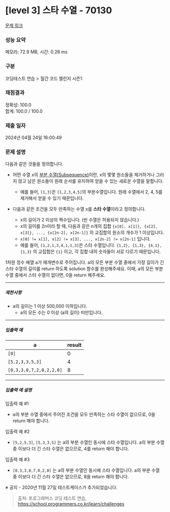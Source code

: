 # [level 3] 스타 수열 - 70130 

[문제 링크](https://school.programmers.co.kr/learn/courses/30/lessons/70130) 

### 성능 요약

메모리: 72.9 MB, 시간: 0.28 ms

### 구분

코딩테스트 연습 > 월간 코드 챌린지 시즌1

### 채점결과

정확성: 100.0<br/>합계: 100.0 / 100.0

### 제출 일자

2024년 04월 24일 16:00:49

### 문제 설명

<p>다음과 같은 것들을 정의합니다.</p>

<ul>
<li><p>어떤 수열 x의 <a href="https://en.wikipedia.org/wiki/Subsequence" target="_blank" rel="noopener">부분 수열(Subsequence)</a>이란, x의 몇몇 원소들을 제거하거나 그러지 않고 남은 원소들이 원래 순서를 유지하여 얻을 수 있는 새로운 수열을 말합니다.</p>

<ul>
<li>예를 들어, <code>[1,3]</code>은 <code>[1,2,3,4,5]</code>의 부분수열입니다. 원래 수열에서 2, 4, 5를 제거해서 얻을 수 있기 때문입니다.</li>
</ul></li>
<li><p>다음과 같은 조건을 모두 만족하는 수열 x를 <strong>스타 수열</strong>이라고 정의합니다.</p>

<ul>
<li>x의 길이가 2 이상의 짝수입니다. (빈 수열은 허용되지 않습니다.)</li>
<li>x의 길이를 2n이라 할 때, 다음과 같은 n개의 집합 <code>{x[0], x[1]}, {x[2], x[3]}, ..., {x[2n-2], x[2n-1]}</code> 의 교집합의 원소의 개수가 1 이상입니다.</li>
<li><code>x[0] != x[1], x[2] != x[3], ..., x[2n-2] != x[2n-1]</code> 입니다.</li>
<li>예를 들어, <code>[1,2,1,3,4,1,1,3]</code>은 스타 수열입니다. <code>{1,2}, {1,3}, {4,1}, {1,3}</code> 의 교집합은 <code>{1}</code> 이고, 각 집합 내의 숫자들이 서로 다르기 때문입니다.</li>
</ul></li>
</ul>

<p>1차원 정수 배열 a가 매개변수로 주어집니다. a의 모든 부분 수열 중에서 가장 길이가 긴 스타 수열의 길이를 return 하도록 solution 함수를 완성해주세요. 이때, a의 모든 부분 수열 중에서 스타 수열이 없다면, 0을 return 해주세요.</p>

<hr>

<h5>제한사항</h5>

<ul>
<li>a의 길이는 1 이상 500,000 이하입니다.

<ul>
<li>a의 모든 수는 0 이상 (a의 길이) 미만입니다.</li>
</ul></li>
</ul>

<hr>

<h5>입출력 예</h5>
<table class="table">
        <thead><tr>
<th>a</th>
<th>result</th>
</tr>
</thead>
        <tbody><tr>
<td><code>[0]</code></td>
<td>0</td>
</tr>
<tr>
<td><code>[5,2,3,3,5,3]</code></td>
<td>4</td>
</tr>
<tr>
<td><code>[0,3,3,0,7,2,0,2,2,0]</code></td>
<td>8</td>
</tr>
</tbody>
      </table>
<hr>

<h5>입출력 예 설명</h5>

<p>입출력 예 #1</p>

<ul>
<li>a의 부분 수열 중에서 주어진 조건을 모두 만족하는 스타 수열이 없으므로, 0을 return 해야 합니다.</li>
</ul>

<p>입출력 예 #2</p>

<ul>
<li><code>[5,2,5,3]</code>, <code>[5,3,3,5]</code> 는 a의 부분 수열인 동시에 스타 수열입니다. a의 부분 수열 중 이보다 더 긴 스타 수열은 없으므로, 4를 return 해야 합니다.</li>
</ul>

<p>입출력 예 #3</p>

<ul>
<li><code>[0,3,3,0,7,0,2,0]</code> 는 a의 부분 수열인 동시에 스타 수열입니다. a의 부분 수열 중 이보다 더 긴 스타 수열은 없으므로, 8을 return 해야 합니다.</li>
</ul>

<p>※ 공지 - 2020년 11월 27일 테스트케이스가 추가되었습니다.</p>


> 출처: 프로그래머스 코딩 테스트 연습, https://school.programmers.co.kr/learn/challenges